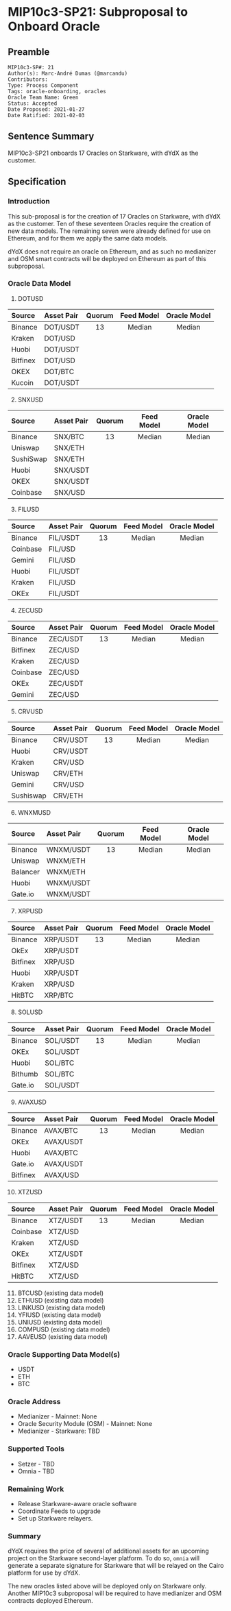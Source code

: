 # MIP10c3-SP21: Subproposal to Onboard Oracle

## Preamble
```
MIP10c3-SP#: 21
Author(s): Marc-André Dumas (@marcandu)
Contributors:
Type: Process Component
Tags: oracle-onboarding, oracles
Oracle Team Name: Green
Status: Accepted
Date Proposed: 2021-01-27
Date Ratified: 2021-02-03
```
## Sentence Summary
MIP10c3-SP21 onboards 17 Oracles on Starkware, with dYdX as the customer.

## Specification

### Introduction

This sub-proposal is for the creation of 17 Oracles on Starkware, with dYdX as the customer. Ten of these seventeen Oracles require the creation of new data models. The remaining seven were already defined for use on Ethereum, and for them we apply the same data models.   

dYdX does not require an oracle on Ethereum, and as such no medianizer and OSM smart contracts will be deployed on Ethereum as part of this subproposal.


### Oracle Data Model 

1. DOTUSD

|    Source    |  Asset Pair   |Quorum | Feed Model  | Oracle Model |
| :----------- | :------------ | :---: | :---------: | :----------: |
|    Binance   |    DOT/USDT   |   13  |   Median    |   Median     |
|    Kraken    |    DOT/USD    |       |             |              |
|    Huobi     |    DOT/USDT   |       |             |              |
|    Bitfinex  |    DOT/USD    |       |             |              |
|    OKEX      |    DOT/BTC    |       |             |              |
|    Kucoin    |    DOT/USDT   |       |             |              |

2. SNXUSD

|    Source    |  Asset Pair   |Quorum | Feed Model  | Oracle Model |
| :----------- | :------------ | :---: | :---------: | :----------: |
|    Binance   |    SNX/BTC    |   13  |   Median    |   Median     |
|    Uniswap   |    SNX/ETH    |       |             |              |
|    SushiSwap |    SNX/ETH    |       |             |              | *
|    Huobi     |    SNX/USDT   |       |             |              |
|    OKEX      |    SNX/USDT   |       |             |              |
|    Coinbase  |    SNX/USD    |       |             |              |

3. FILUSD

|    Source    |  Asset Pair   |Quorum | Feed Model  | Oracle Model |
| :----------- | :------------ | :---: | :---------: | :----------: |
|    Binance   |    FIL/USDT   |   13  |   Median    |   Median     |
|    Coinbase  |    FIL/USD    |       |             |              |
|    Gemini    |    FIL/USD    |       |             |              |
|    Huobi     |    FIL/USDT   |       |             |              |
|    Kraken    |    FIL/USD    |       |             |              |
|    OKEx      |    FIL/USDT   |       |             |              

4. ZECUSD

|    Source    |  Asset Pair   |Quorum | Feed Model  | Oracle Model |
| :----------- | :------------ | :---: | :---------: | :----------: |
|    Binance   |    ZEC/USDT   |   13  |   Median    |   Median     |
|    Bitfinex  |    ZEC/USD    |       |             |              |
|    Kraken    |    ZEC/USD    |       |             |              |
|    Coinbase  |    ZEC/USD    |       |             |              |
|    OKEx      |    ZEC/USDT   |       |             |              |
|    Gemini    |    ZEC/USD    |       |             |              

5. CRVUSD

|    Source    |  Asset Pair   |Quorum | Feed Model  | Oracle Model |
| :----------- | :------------ | :---: | :---------: | :----------: |
|    Binance   |    CRV/USDT   |   13  |   Median    |   Median     |
|    Huobi     |    CRV/USDT   |       |             |              |
|    Kraken    |    CRV/USD    |       |             |              |
|    Uniswap   |    CRV/ETH    |       |             |              |
|    Gemini    |    CRV/USD    |       |             |              |
|    Sushiswap |    CRV/ETH    |       |             |              

6. WNXMUSD

|    Source    |  Asset Pair   |Quorum | Feed Model  | Oracle Model |
| :----------- | :------------ | :---: | :---------: | :----------: |
|    Binance   |    WNXM/USDT  |   13  |   Median    |   Median     |
|    Uniswap   |    WNXM/ETH   |       |             |              |
|    Balancer  |    WNXM/ETH   |       |             |              |
|    Huobi     |    WNXM/USDT  |       |             |              |
|    Gate.io   |    WNXM/USDT  |       |             |              

7. XRPUSD

|    Source    |  Asset Pair   |Quorum | Feed Model  | Oracle Model |
| :----------- | :------------ | :---: | :---------: | :----------: |
|    Binance   |    XRP/USDT   |   13  |   Median    |   Median     |
|    OkEx      |    XRP/USDT   |       |             |              |
|    Bitfinex  |    XRP/USD    |       |             |              |
|    Huobi     |    XRP/USDT   |       |             |              |
|    Kraken    |    XRP/USD    |       |             |              |
|    HitBTC    |    XRP/BTC    |       |             |              

8. SOLUSD

|    Source    |  Asset Pair   |Quorum | Feed Model  | Oracle Model |
| :----------- | :------------ | :---: | :---------: | :----------: |
|    Binance   |    SOL/USDT   |   13  |   Median    |   Median     |
|    OKEx      |    SOL/USDT   |       |             |              |
|    Huobi     |    SOL/BTC    |       |             |              |
|    Bithumb   |    SOL/BTC    |       |             |              |
|    Gate.io   |    SOL/USDT   |       |             |              

9. AVAXUSD

|    Source    |  Asset Pair   |Quorum | Feed Model  | Oracle Model |
| :----------- | :------------ | :---: | :---------: | :----------: |
|    Binance   |    AVAX/BTC   |   13  |   Median    |   Median     |
|    OKEx      |    AVAX/USDT  |       |             |              |
|    Huobi     |    AVAX/BTC   |       |             |              |
|    Gate.io   |    AVAX/USDT  |       |             |              |
|    Bitfinex  |    AVAX/USD   |       |             |              

10. XTZUSD

|    Source    |  Asset Pair   |Quorum | Feed Model  | Oracle Model |
| :----------- | :------------ | :---: | :---------: | :----------: |
|    Binance   |    XTZ/USDT   |   13  |   Median    |   Median     |
|    Coinbase  |    XTZ/USD    |       |             |              |
|    Kraken    |    XTZ/USD    |       |             |              |
|    OKEx      |    XTZ/USDT   |       |             |              |
|    Bitfinex  |    XTZ/USD    |       |             |              |
|    HitBTC    |    XTZ/USD    |       |             |              

11. BTCUSD (existing data model)
12. ETHUSD (existing data model)
13. LINKUSD (existing data model)
14. YFIUSD (existing data model)
15. UNIUSD (existing data model)
16. COMPUSD (existing data model)
17. AAVEUSD (existing data model)

### Oracle Supporting Data Model(s)

- USDT
- ETH
- BTC

### Oracle Address
- Medianizer - Mainnet: None
- Oracle Security Module (OSM) - Mainnet: None
- Medianizer - Starkware: TBD
    
### Supported Tools
- Setzer - TBD
- Omnia - TBD

### Remaining Work

- Release Starkware-aware oracle software
- Coordinate Feeds to upgrade
- Set up Starkware relayers.

### Summary

dYdX requires the price of several of additional assets for an upcoming project on the Starkware second-layer platform. To do so, `omnia` will generate a separate signature for Starkware that will be relayed on the Cairo platform for use by dYdX. 

The new oracles listed above will be deployed only on Starkware only. Another MIP10c3 subproposal will be required to have medianizer and OSM contracts deployed Ethereum.  
